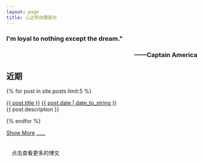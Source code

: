 ```yaml
---
layout: page
title: 心之所向便是光
---
```


<h3 align="left">I'm loyal to nothing except the dream."</h3>
<h3 align="right">——Captain America</h3>

## 近期

{% for post in site.posts limit:5 %}

<div class="postbox">
  <a class="postbox-name" href="{{ post.url }}">{{ post.title }}</a>
  <a class="postbox-date" href="{{ post.url }}">{{ post.date | date_to_string }}</a>
  <div class="postdetail">{{ post.description }}</div>
</div>

{% endfor %}

<div class="postbox">
  <a class="postbox-name" href="/archive">Show More</a>
  <a class="postbox-date" href="/archive">......</a>
  <div class="postdetail"><br><br>&emsp;点击查看更多的博文</div>
</div>